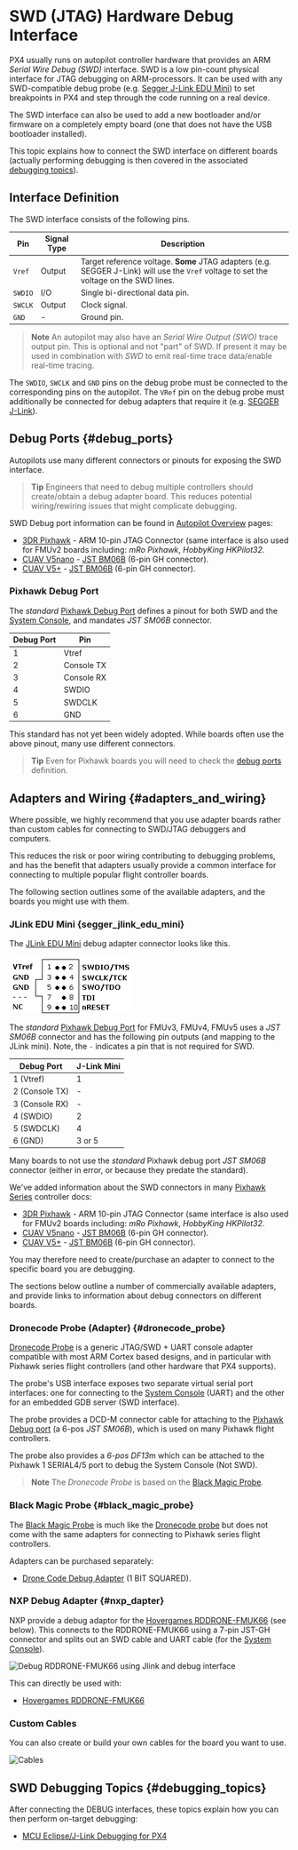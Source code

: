 # SWD (JTAG) Hardware Debug Interface

PX4 usually runs on autopilot controller hardware that provides an ARM *Serial Wire Debug (SWD)* interface.
SWD is a low pin-count physical interface for JTAG debugging on ARM-processors.
It can be used with any SWD-compatible debug probe (e.g. [Segger J-Link EDU Mini](https://www.segger.com/products/debug-probes/j-link/models/j-link-edu-mini/)) to set breakpoints in PX4 and step through the code running on a real device.

The SWD interface can also be used to add a new bootloader and/or firmware on a completely empty board (one that does not have the USB bootloader installed).

This topic explains how to connect the SWD interface on different boards (actually performing debugging is then covered in the associated [debugging topics](#debugging_topics)).

## Interface Definition

The SWD interface consists of the following pins.

Pin | Signal Type | Description
--- | --- | ---
`Vref` | Output| Target reference voltage. **Some** JTAG adapters (e.g. SEGGER J-Link) will use the `Vref` voltage to set the voltage on the SWD lines.
`SWDIO` | I/O | Single bi-directional data pin.
`SWCLK` | Output | Clock signal.
`GND` | - | Ground pin.

> **Note** An autopilot may also have an *Serial Wire Output (SWO)* trace output pin.
  This is optional and not "part" of SWD.
  If present it may be used in combination with *SWD* to emit real-time trace data/enable real-time tracing.

The `SWDIO`, `SWCLK` and `GND` pins on the debug probe must be connected to the corresponding pins on the autopilot.
The `VRef` pin on the debug probe must additionally be connected for debug adapters that require it (e.g. [SEGGER J-Link](segger_jlink_edu_mini)).

## Debug Ports {#debug_ports}

Autopilots use many different connectors or pinouts for exposing the SWD interface.

> **Tip** Engineers that need to debug multiple controllers should create/obtain a debug adapter board.
  This reduces potential wiring/rewiring issues that might complicate debugging.

SWD Debug port information can be found in [Autopilot Overview](http://docs.px4.io/master/en/flight_controller/) pages:
- [3DR Pixhawk](http://docs.px4.io/master/en/flight_controller/pixhawk.html#swd-port) - ARM 10-pin JTAG Connector (same interface is also used for FMUv2 boards including: *mRo Pixhawk*, *HobbyKing HKPilot32*.
- [CUAV V5nano](http://docs.px4.io/master/en/flight_controller/cuav_v5_nano.html#debug_port) - [JST BM06B](https://www.digikey.com/product-detail/en/jst-sales-america-inc/SM06B-SRSS-TB(LF)(SN)/455-1806-1-ND/926877) (6-pin GH connector).
- [CUAV V5+](http://docs.px4.io/master/en/flight_controller/cuav_v5_plus.html#debug-port) - [JST BM06B](https://www.digikey.com/product-detail/en/jst-sales-america-inc/SM06B-SRSS-TB(LF)(SN)/455-1806-1-ND/926877) (6-pin GH connector).


### Pixhawk Debug Port

The *standard* [Pixhawk Debug Port](https://pixhawk.org/pixhawk-connector-standard/#dronecode_debug) defines a pinout for both SWD and the [System Console](../debug/system_console.md), and mandates *JST SM06B* connector.

Debug Port | Pin
--- | ---
1 | Vtref
2 | Console TX
3 | Console RX
4 | SWDIO
5 | SWDCLK
6 | GND

This standard has not yet been widely adopted. 
While boards often use the above pinout, many use different connectors. 

> **Tip** Even for Pixhawk boards you will need to check the [debug ports](#debug_ports) definition. 








## Adapters and Wiring {#adapters_and_wiring}

Where possible, we highly recommend that you use adapter boards rather than custom cables for connecting to SWD/JTAG debuggers and computers.

This reduces the risk or poor wiring contributing to debugging problems, and has the benefit that adapters usually provide a common interface for connecting to multiple popular flight controller boards.

The following section outlines some of the available adapters, and the boards you might use with them.

### JLink EDU Mini {segger_jlink_edu_mini}

The [JLink EDU Mini](https://www.segger.com/products/debug-probes/j-link/models/j-link-edu-mini/) debug adapter connector looks like this.

![connector_jlink_mini.png](../../assets/debug/connector_jlink_mini.png)

The *standard* [Pixhawk Debug Port](https://pixhawk.org/pixhawk-connector-standard/#dronecode_debug) for FMUv3, FMUv4, FMUv5 uses a *JST SM06B* connector and has the following pin outputs (and mapping to the JLink mini).
Note, the `-` indicates a pin that is not required for SWD.

Debug Port | J-Link Mini
--- | ---
1 (Vtref) | 1
2 (Console TX) | -
3 (Console RX) | -
4 (SWDIO) | 2
5 (SWDCLK)| 4
6 (GND) | 3 or 5

Many boards to not use the *standard* Pixhawk debug port *JST SM06B* connector (either in error, or because they predate the standard).

We've added information about the SWD connectors in many [Pixhawk Series](http://docs.px4.io/master/en/flight_controller/pixhawk_series.html) controller docs:
- [3DR Pixhawk](http://docs.px4.io/master/en/flight_controller/pixhawk.html#swd-port) - ARM 10-pin JTAG Connector (same interface is also used for FMUv2 boards including: *mRo Pixhawk*, *HobbyKing HKPilot32*.
- [CUAV V5nano](http://docs.px4.io/master/en/flight_controller/cuav_v5_nano.html#debug_port) - [JST BM06B](https://www.digikey.com/product-detail/en/jst-sales-america-inc/SM06B-SRSS-TB(LF)(SN)/455-1806-1-ND/926877) (6-pin GH connector).
- [CUAV V5+](http://docs.px4.io/master/en/flight_controller/cuav_v5_plus.html#debug-port) - [JST BM06B](https://www.digikey.com/product-detail/en/jst-sales-america-inc/SM06B-SRSS-TB(LF)(SN)/455-1806-1-ND/926877) (6-pin GH connector).

You may therefore need to create/purchase an adapter to connect to the specific board you are debugging.

The sections below outline a number of commercially available adapters, and provide links to information about debug connectors on different boards.


### Dronecode Probe (Adapter) {#dronecode_probe}

[Dronecode Probe](https://kb.zubax.com/display/MAINKB/Dronecode+Probe+documentation) is a generic JTAG/SWD + UART console adapter compatible with most ARM Cortex based designs, and in particular with Pixhawk series flight controllers (and other hardware that PX4 supports).

The probe's USB interface exposes two separate virtual serial port interfaces: one for connecting to the [System Console](../debug/system_console.md) (UART) and the other for an embedded GDB server (SWD interface).

The probe provides a DCD-M connector cable for attaching to the [Pixhawk Debug port](https://pixhawk.org/pixhawk-connector-standard/#dronecode_debug) (a 6-pos *JST SM06B*), which is used on many Pixhawk flight controllers.

The probe also provides a *6-pos DF13*m which can be attached to the Pixhawk 1 SERIAL4/5 port to debug the System Console (Not SWD).

> **Note** The *Dronecode Probe* is based on the [Black Magic Probe](#black_magic_probe).
  
### Black Magic Probe {#black_magic_probe}

The [Black Magic Probe](https://github.com/blacksphere/blackmagic/wiki) is much like the [Dronecode probe](#dronecode_probe) but does not come with the same adapters for connecting to Pixhawk series flight controllers.

Adapters can be purchased separately:
- [Drone Code Debug Adapter](https://1bitsquared.com/products/drone-code-debug-adapter) (1 BIT SQUARED).


### NXP Debug Adapter {#nxp_dapter}

NXP provide a debug adaptor for the [Hovergames RDDRONE-FMUK66](#fmuk66) (see below).
This connects to the RDDRONE-FMUK66 using a 7-pin JST-GH connector and splits out an SWD cable and UART cable (for the [System Console](../debug/system_console.md)).

![Debug RDDRONE-FMUK66 using Jlink and debug interface](../../assets/debug/jlink_hovergames.png)

This can directly be used with:
* [Hovergames RDDRONE-FMUK66](#fmuk66)


### Custom Cables

You can also create or build your own cables for the board you want to use.

![Cables](../../assets/debug/just_cables.jpg)



## SWD Debugging Topics {#debugging_topics}

After connecting the DEBUG interfaces, these topics explain how you can then perform on-target debugging:

- [MCU Eclipse/J-Link Debugging for PX4](../debug/eclipse_jlink.md)

